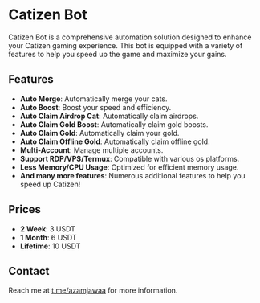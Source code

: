 # Catizen Bot

Catizen Bot is a comprehensive automation solution designed to enhance your Catizen gaming experience. This bot is equipped with a variety of features to help you speed up the game and maximize your gains.

## Features
- **Auto Merge**: Automatically merge your cats.
- **Auto Boost**: Boost your speed and efficiency.
- **Auto Claim Airdrop Cat**: Automatically claim airdrops.
- **Auto Claim Gold Boost**: Automatically claim gold boosts.
- **Auto Claim Gold**: Automatically claim your gold.
- **Auto Claim Offline Gold**: Automatically claim offline gold.
- **Multi-Account**: Manage multiple accounts.
- **Support RDP/VPS/Termux**: Compatible with various os platforms.
- **Less Memory/CPU Usage**: Optimized for efficient memory usage.
- **And many more features**: Numerous additional features to help you speed up Catizen!

## Prices
- **2 Week**: 3 USDT
- **1 Month**: 6 USDT
- **Lifetime**: 10 USDT

## Contact
Reach me at [t.me/azamjawaa](https://t.me/azamjawaa) for more information.
